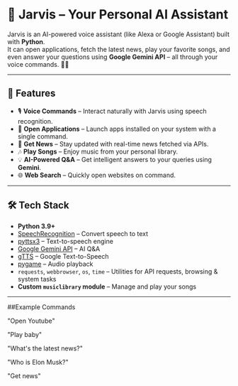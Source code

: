 # 🤖 Jarvis – Your Personal AI Assistant

Jarvis is an AI-powered voice assistant (like Alexa or Google Assistant) built with **Python**.  
It can open applications, fetch the latest news, play your favorite songs, and even answer your questions using **Google Gemini API** – all through your voice commands. 🎤✨

---

## 🚀 Features
- 🎙️ **Voice Commands** – Interact naturally with Jarvis using speech recognition.
- 📂 **Open Applications** – Launch apps installed on your system with a single command.
- 📰 **Get News** – Stay updated with real-time news fetched via APIs.
- 🎶 **Play Songs** – Enjoy music from your personal library.
- 💡 **AI-Powered Q&A** – Get intelligent answers to your queries using **Gemini**.
- 🌐 **Web Search** – Quickly open websites on command.

---

## 🛠️ Tech Stack
- **Python 3.9+**
- [SpeechRecognition](https://pypi.org/project/SpeechRecognition/) – Convert speech to text
- [pyttsx3](https://pypi.org/project/pyttsx3/) – Text-to-speech engine
- [Google Gemini API](https://ai.google.dev/) – AI Q&A
- [gTTS](https://pypi.org/project/gTTS/) – Google Text-to-Speech
- [pygame](https://www.pygame.org/) – Audio playback
- `requests`, `webbrowser`, `os`, `time` – Utilities for API requests, browsing & system tasks
- **Custom `musiclibrary` module** – Manage and play your songs

---

##Example Commands

"Open Youtube"

"Play baby"

"What's the latest news?"

"Who is Elon Musk?"

"Get news"
